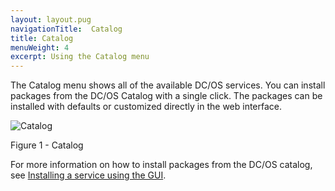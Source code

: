```yaml
---
layout: layout.pug
navigationTitle:  Catalog
title: Catalog
menuWeight: 4
excerpt: Using the Catalog menu
---
```


The Catalog menu shows all of the available DC/OS services. You can install packages from the DC/OS Catalog with a single click. The packages can be installed with defaults or customized directly in the web interface.

![Catalog](/dcos/1.11/img/catalog-ee.png)

Figure 1 - Catalog

For more information on how to install packages from the DC/OS catalog, see [Installing a service using the GUI](/dcos/1.11/deploying-services/install/#catalog-tab).
